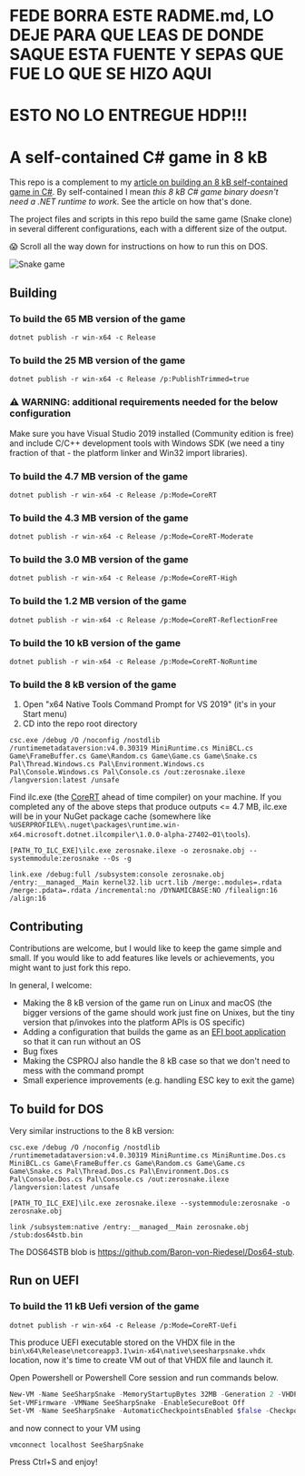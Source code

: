 # FEDE BORRA ESTE RADME.md, LO DEJE PARA QUE LEAS DE DONDE SAQUE ESTA FUENTE Y SEPAS QUE FUE LO QUE SE HIZO AQUI

# ESTO NO LO ENTREGUE HDP!!!

# A self-contained C# game in 8 kB

This repo is a complement to my [article on building an 8 kB self-contained game in C#](https://medium.com/@MStrehovsky/building-a-self-contained-game-in-c-under-8-kilobytes-74c3cf60ea04?sk=334b06f72dad47f15d0ba0cc6a502487). By self-contained I mean _this 8 kB C# game binary doesn't need a .NET runtime to work_. See the article on how that's done.

The project files and scripts in this repo build the same game (Snake clone) in several different configurations, each with a different size of the output.

😱 Scroll all the way down for instructions on how to run this on DOS.

![Snake game](SeeSharpSnake.gif)

## Building

### To build the 65 MB version of the game

```
dotnet publish -r win-x64 -c Release
```

### To build the 25 MB version of the game

```
dotnet publish -r win-x64 -c Release /p:PublishTrimmed=true
```

### ⚠️ WARNING: additional requirements needed for the below configuration

Make sure you have Visual Studio 2019 installed (Community edition is free) and include C/C++ development tools with Windows SDK (we need a tiny fraction of that - the platform linker and Win32 import libraries).

### To build the 4.7 MB version of the game

```
dotnet publish -r win-x64 -c Release /p:Mode=CoreRT
```

### To build the 4.3 MB version of the game

```
dotnet publish -r win-x64 -c Release /p:Mode=CoreRT-Moderate
```

### To build the 3.0 MB version of the game

```
dotnet publish -r win-x64 -c Release /p:Mode=CoreRT-High
```

### To build the 1.2 MB version of the game

```
dotnet publish -r win-x64 -c Release /p:Mode=CoreRT-ReflectionFree
```

### To build the 10 kB version of the game

```
dotnet publish -r win-x64 -c Release /p:Mode=CoreRT-NoRuntime
```

### To build the 8 kB version of the game

1. Open "x64 Native Tools Command Prompt for VS 2019" (it's in your Start menu)
2. CD into the repo root directory

```
csc.exe /debug /O /noconfig /nostdlib /runtimemetadataversion:v4.0.30319 MiniRuntime.cs MiniBCL.cs Game\FrameBuffer.cs Game\Random.cs Game\Game.cs Game\Snake.cs Pal\Thread.Windows.cs Pal\Environment.Windows.cs Pal\Console.Windows.cs Pal\Console.cs /out:zerosnake.ilexe /langversion:latest /unsafe
```

Find ilc.exe (the [CoreRT](http://github.com/dotnet/corert) ahead of time compiler) on your machine. If you completed any of the above steps that produce outputs <= 4.7 MB, ilc.exe will be in your NuGet package cache (somewhere like `%USERPROFILE%\.nuget\packages\runtime.win-x64.microsoft.dotnet.ilcompiler\1.0.0-alpha-27402–01\tools`).

```
[PATH_TO_ILC_EXE]\ilc.exe zerosnake.ilexe -o zerosnake.obj --systemmodule:zerosnake --Os -g
```

```
link.exe /debug:full /subsystem:console zerosnake.obj /entry:__managed__Main kernel32.lib ucrt.lib /merge:.modules=.rdata /merge:.pdata=.rdata /incremental:no /DYNAMICBASE:NO /filealign:16 /align:16
```

## Contributing

Contributions are welcome, but I would like to keep the game simple and small. If you would like to add features like levels or achievements, you might want to just fork this repo.

In general, I welcome:

- Making the 8 kB version of the game run on Linux and macOS (the bigger versions of the game should work just fine on Unixes, but the tiny version that p/invokes into the platform APIs is OS specific)
- Adding a configuration that builds the game as an [EFI boot application](https://github.com/MichalStrehovsky/zerosharp/tree/master/efi-no-runtime) so that it can run without an OS
- Bug fixes
- Making the CSPROJ also handle the 8 kB case so that we don't need to mess with the command prompt
- Small experience improvements (e.g. handling ESC key to exit the game)

## To build for DOS

Very similar instructions to the 8 kB version:

```
csc.exe /debug /O /noconfig /nostdlib /runtimemetadataversion:v4.0.30319 MiniRuntime.cs MiniRuntime.Dos.cs  MiniBCL.cs Game\FrameBuffer.cs Game\Random.cs Game\Game.cs Game\Snake.cs Pal\Thread.Dos.cs Pal\Environment.Dos.cs Pal\Console.Dos.cs Pal\Console.cs /out:zerosnake.ilexe /langversion:latest /unsafe
```

```
[PATH_TO_ILC_EXE]\ilc.exe zerosnake.ilexe --systemmodule:zerosnake -o zerosnake.obj
```

```
link /subsystem:native /entry:__managed__Main zerosnake.obj /stub:dos64stb.bin
```

The DOS64STB blob is https://github.com/Baron-von-Riedesel/Dos64-stub.

## Run on UEFI

### To build the 11 kB Uefi version of the game

```
dotnet publish -r win-x64 -c Release /p:Mode=CoreRT-Uefi
```

This produce UEFI executable stored on the VHDX file in the `bin\x64\Release\netcoreapp3.1\win-x64\native\seesharpsnake.vhdx`
location, now it's time to create VM out of that VHDX file and launch it.

Open Powershell or Powershell Core session and run commands below.

```powershell
New-VM -Name SeeSharpSnake -MemoryStartupBytes 32MB -Generation 2 -VHDPath "bin\x64\Release\netcoreapp3.1\win-x64\native\seesharpsnake.vhdx"
Set-VMFirmware -VMName SeeSharpSnake -EnableSecureBoot Off
Set-VM -Name SeeSharpSnake -AutomaticCheckpointsEnabled $false -CheckpointType Disabled
```

and now connect to your VM using

```
vmconnect localhost SeeSharpSnake
```

Press Ctrl+S and enjoy!
